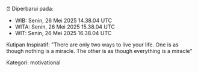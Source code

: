 ⏰ Diperbarui pada:
- WIB: Senin, 26 Mei 2025 14.38.04 UTC
- WITA: Senin, 26 Mei 2025 15.38.04 UTC
- WIT: Senin, 26 Mei 2025 16.38.04 UTC

Kutipan Inspiratif:
"There are only two ways to live your life. One is as though nothing is a miracle. The other is as though everything is a miracle"


Kategori: motivational

